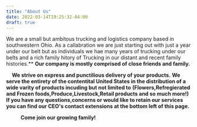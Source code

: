 ```yaml
---
title: "About Us"
date: 2022-03-14T19:25:32-04:00
draft: true
---
```



We are a small but ambitous trucking and logistics company based in southwestern Ohio. As a callabration we are just starting out with just a year under our belt but as individuals we hae many years of trucking under our belts and a rich family hitory of Trucking in our distant and recent family histories.**
**Our company is mostly comprised of close friends and family.**

&nbsp;&nbsp;&nbsp;&nbsp;**We strive on express and punctilious delivery of your products.**
**We serve the entirety of the contentital United States in the distribution of a wide varity of products incuding but not limited to** 
**(Flowers,Refregierated and Frozen foods,Produce,Livestock,Retail products and so much more!)**
**If you have any questions,concerns or would like to retain our services you can find our CEO's contact extensions at the bottom left of this page.**

&nbsp;&nbsp;&nbsp;&nbsp;&nbsp;&nbsp;&nbsp;&nbsp;&nbsp;&nbsp;**Come join our growing family!**
